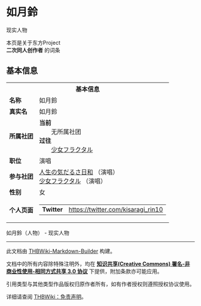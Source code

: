 # 如月鈴

<!-- source html: G:\repos\THBWiki-Markdown-Builder\THBWikiMarkdown\Temp\main\1\11\ns0%3A%E5%A6%82%E6%9C%88%E9%88%B4.html -->

现实人物

本页是关于东方Project  
 **二次同人创作者** 的词条

## 基本信息

<table><tbody><tr><th colspan="3">基本信息</th></tr><tr><td class="label"><b>名称</b></td><td> 如月鈴 </td></tr><tr><td class="label"><b>真实名</b></td><td>如月鈴</td></tr><tr><td class="label"><b>所属社团</b></td><td><b>当前</b><div style="margin-left:2em;">无所属社团</div><b>过往</b><div style="margin-left:2em;"><a href="./少女フラクタル.md" title="少女フラクタル">少女フラクタル</a></div></td></tr><tr><td class="label"><b>职位</b></td><td>演唱</td></tr><tr><td class="label"><b>参与社团</b></td><td><a href="./人生の気だるさ日和.md" title="人生の気だるさ日和">人生の気だるさ日和</a> （演唱）<br><a href="./少女フラクタル.md" title="少女フラクタル">少女フラクタル</a> （演唱）</td></tr><tr><td class="label"><b>性别</b></td><td>女</td></tr><tr><td class="label"><b>个人页面</b></td><td><table border="0" cellspacing="0" cellpadding="0"><tbody><tr><td><b>Twitter</b></td><td><a rel="nofollow" class="external free" href="https://twitter.com/kisaragi_rin10">https://twitter.com/kisaragi_rin10</a></td></tr></tbody></table></td></tr></tbody></table>

如月鈴（人物） - 现实人物




---

此文档由 [THBWiki-Markdown-Builder](https://github.com/Delsin-Yu/THBWiki-Markdown-Builder) 构建。

文档中的所有内容除特殊注明外，均在 [**知识共享(Creative Commons) 署名-非商业性使用-相同方式共享 3.0 协议**](https://creativecommons.org/licenses/by-sa/3.0/deed.zh-hans) 下提供，附加条款亦可能应用。

引用类型与其他类型作品版权归原作者所有，如有作者授权则遵照授权协议使用。

详细请查阅 [THBWiki：免责声明](https://thbwiki.cc/THBWiki:%E5%85%8D%E8%B4%A3%E5%A3%B0%E6%98%8E)。

